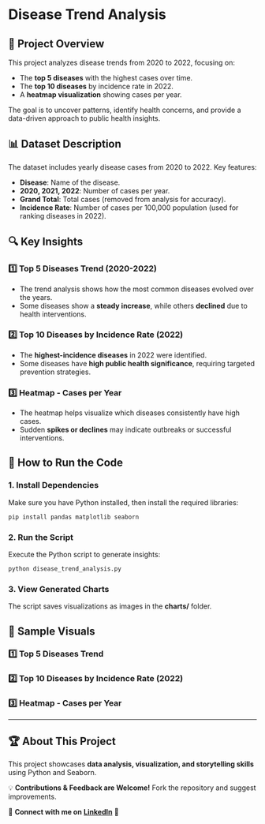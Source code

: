 # Disease Trend Analysis

## 📌 Project Overview

This project analyzes disease trends from 2020 to 2022, focusing on:

- The **top 5 diseases** with the highest cases over time.
- The **top 10 diseases** by incidence rate in 2022.
- A **heatmap visualization** showing cases per year.

The goal is to uncover patterns, identify health concerns, and provide a data-driven approach to public health insights.

## 📊 Dataset Description

The dataset includes yearly disease cases from 2020 to 2022. Key features:

- **Disease**: Name of the disease.
- **2020, 2021, 2022**: Number of cases per year.
- **Grand Total**: Total cases (removed from analysis for accuracy).
- **Incidence Rate**: Number of cases per 100,000 population (used for ranking diseases in 2022).

## 🔍 Key Insights

### **1️⃣ Top 5 Diseases Trend (2020-2022)**

- The trend analysis shows how the most common diseases evolved over the years.
- Some diseases show a **steady increase**, while others **declined** due to health interventions.

### **2️⃣ Top 10 Diseases by Incidence Rate (2022)**

- The **highest-incidence diseases** in 2022 were identified.
- Some diseases have **high public health significance**, requiring targeted prevention strategies.

### **3️⃣ Heatmap - Cases per Year**

- The heatmap helps visualize which diseases consistently have high cases.
- Sudden **spikes or declines** may indicate outbreaks or successful interventions.

## 🚀 How to Run the Code

### **1. Install Dependencies**

Make sure you have Python installed, then install the required libraries:

```bash
pip install pandas matplotlib seaborn
```

### **2. Run the Script**

Execute the Python script to generate insights:

```bash
python disease_trend_analysis.py
```

### **3. View Generated Charts**

The script saves visualizations as images in the **charts/** folder.

## 📸 Sample Visuals

### **1️⃣ Top 5 Diseases Trend**



### **2️⃣ Top 10 Diseases by Incidence Rate (2022)**



### **3️⃣ Heatmap - Cases per Year**



---

## 🏆 About This Project

This project showcases **data analysis, visualization, and storytelling skills** using Python and Seaborn.

💡 **Contributions & Feedback are Welcome!** Fork the repository and suggest improvements.

🔗 **Connect with me on** **[LinkedIn](www.linkedin.com/in/ghaida-alhazzaa-5739802a9)** 🚀

